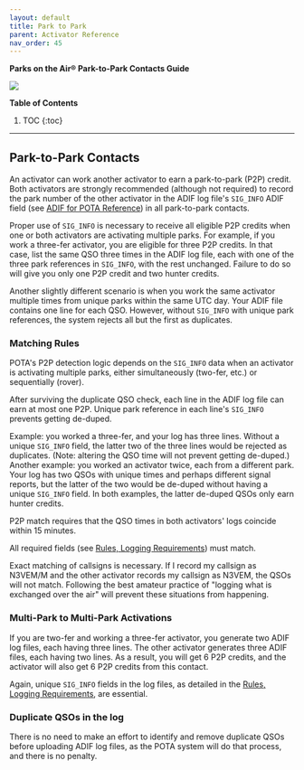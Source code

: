 ```yaml
---
layout: default
title: Park to Park
parent: Activator Reference
nav_order: 45
---
```


**Parks on the Air® Park-to-Park Contacts Guide**

![](/assets/images/pota-256x256.png)

**Table of Contents**
1. TOC
{:toc}

---

## Park-to-Park Contacts
An activator can work another activator to earn a park-to-park (P2P) credit. Both activators are strongly recommended (although not required) to record the park number of the other activator in the ADIF log file's `SIG_INFO` ADIF field (see [ADIF for POTA Reference](/docs/activator_reference/ADIF_for_POTA_reference.html#sig-and-sig_info)) in all park-to-park contacts.

Proper use of `SIG_INFO` is necessary to receive all eligible P2P credits when one or both activators are activating multiple parks.
For example, if you work a three-fer activator, you are eligible for three P2P credits. In that case, list the same QSO three times in the ADIF log file, each with one of the three park references in `SIG_INFO`, with the rest unchanged. Failure to do so will give you only one P2P credit and two hunter credits.

Another slightly different scenario is when you work the same activator multiple times from unique parks within the same UTC day. Your ADIF file contains one line for each QSO. However, without `SIG_INFO` with unique park references, the system rejects all but the first as duplicates.

### Matching Rules
POTA's P2P detection logic depends on the `SIG_INFO` data when an activator is activating multiple parks, either simultaneously (two-fer, etc.) or sequentially (rover).

After surviving the duplicate QSO check, each line in the ADIF log file can earn at most one P2P. Unique park reference in each line's `SIG_INFO` prevents getting de-duped.

Example: you worked a three-fer, and your log has three lines. Without a unique `SIG_INFO` field, the latter two of the three lines would be rejected as duplicates. (Note: altering the QSO time will not prevent getting de-duped.) Another example: you worked an activator twice, each from a different park. Your log has two QSOs with unique times and perhaps different signal reports, but the latter of the two would be de-duped without having a unique `SIG_INFO` field. In both examples, the latter de-duped QSOs only earn hunter credits.

P2P match requires that the QSO times in both activators' logs coincide within 15 minutes.

All required fields (see [Rules, Logging Requirements](/docs/rules.html#logging-requirements)) must match.

Exact matching of callsigns is necessary. If I record my callsign as N3VEM/M and the other activator records my callsign as N3VEM, the QSOs will not match. Following the best amateur practice of "logging what is exchanged over the air" will prevent these situations from happening.

### Multi-Park to Multi-Park Activations
If you are two-fer and working a three-fer activator, you generate two ADIF log files, each having three lines. The other activator generates three ADIF files, each having two lines. As a result, you will get 6 P2P credits, and the activator will also get 6 P2P credits from this contact.

Again, unique `SIG_INFO` fields in the log files, as detailed in the [Rules, Logging Requirements](/docs/rules.html#logging-requirements), are essential.

### Duplicate QSOs in the log

There is no need to make an effort to identify and remove duplicate QSOs before uploading ADIF log files, as the POTA system will do that process, and there is no penalty.
